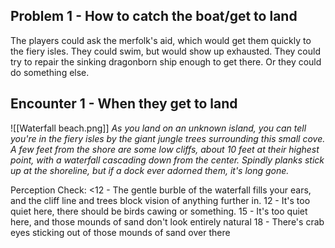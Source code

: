 ## Problem 1 - How to catch the boat/get to land
The players could ask the merfolk's aid, which would get them quickly to the fiery isles. They could swim, but would show up exhausted. They could try to repair the sinking dragonborn ship enough to get there. Or they could do something else.

## Encounter 1 - When they get to land
![[Waterfall beach.png]]
_As you land on an unknown island, you can tell you're in the fiery isles by the giant jungle trees surrounding this small cove. A few feet from the shore are some low cliffs, about 10 feet at their highest point, with a waterfall cascading down from the center. Spindly planks stick up at the shoreline, but if a dock ever adorned them, it's long gone._

Perception Check:
<12 - The gentle burble of the waterfall fills your ears, and the cliff line and trees block vision of anything further in. 
12 - It's too quiet here, there should be birds cawing or something. 
15 - It's too quiet here, and those mounds of sand don't look entirely natural
18 - There's crab eyes sticking out of those mounds of sand over there

